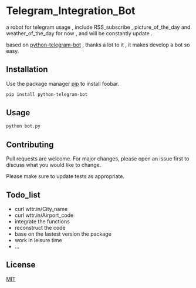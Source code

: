 # Telegram_Integration_Bot
a robot for telegram usage , include RSS_subscribe , picture_of_the_day and weather_of_the_day for now , and will be constantly update .

based on [python-telegram-bot](https://python-telegram-bot.org/) , thanks a lot to it , it  makes develop a bot so easy.

## Installation

Use the package manager [pip](https://pip.pypa.io/en/stable/) to install foobar.

```bash
pip install python-telegram-bot
```

## Usage

```python
python bot.py
```

## Contributing
Pull requests are welcome. For major changes, please open an issue first to discuss what you would like to change.

Please make sure to update tests as appropriate.

## Todo_list
* curl wttr.in/City_name
* curl wttr.in/Airport_code
* integrate the functions
* reconstruct the code
* base on the lastest version the package
* work in leisure time
* ...

## License
[MIT](https://choosealicense.com/licenses/mit/)
